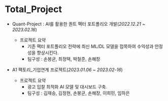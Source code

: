 # Total_Project


- Quant-Project : AI를 활용한 퀀트 팩터 포트폴리오 개발(*2022.12.21 ~ 2023.02.16*)
    - 프로젝트 요약
        - 기존 팩터 포트폴리오 전략에 최신 ML/DL 모델을 접목하여 수익성과 안정성을 향상시킨다.
        - 팀구성 : 손봉균, 최정택, 박철준, 손해창


- A1 팩토리_기업연계 프로젝트(*2023.01.06 ~ 2023.02-16*)
    - 프로젝트 요약
        - 광고 입찰 최적화 AI 모델 및 대시보드 구축.
        - 팀구성 : 김재승, 김정현, 손봉균, 손해창, 이희민, 임하은
